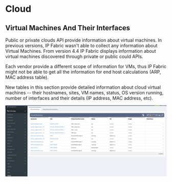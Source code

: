 # Cloud

## Virtual Machines And Their Interfaces

Public or private clouds API provide information about virtual machines. In previous versions, IP Fabric wasn't able to collect any information about Virtual Machines. From version 4.4 IP Fabric displays information about virtual machines discovered through private or public could APIs.

Each vendor provide a different scope of information for VMs, thus IP Fabric might not be able to get all the information for end host calculations (ARP, MAC address table).

New tables in this section provide detailed information about cloud virtual machines -- their hostnames, sites, VM names, status, OS version running, number of interfaces and their details (IP address, MAC address, etc).

![Technology table showing Cloud VMs](cloud_vms.png)
